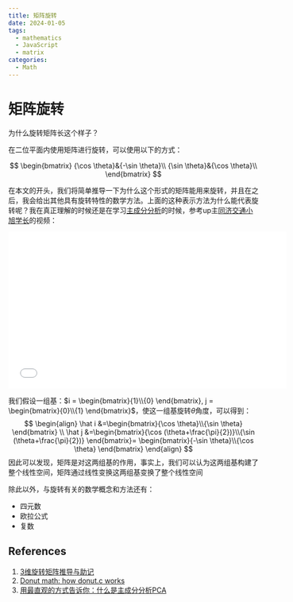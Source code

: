 ```yaml
---
title: 矩阵旋转
date: 2024-01-05
tags: 
  - mathematics
  - JavaScript
  - matrix
categories: 
  - Math
---
```


# 矩阵旋转

为什么旋转矩阵长这个样子？

<!-- more -->

在二位平面内使用矩阵进行旋转，可以使用以下的方式：

$$
\begin{bmatrix}
{\cos \theta}&{-\sin \theta}\\
{\sin \theta}&{\cos \theta}\\
\end{bmatrix}
$$

在本文的开头，我们将简单推导一下为什么这个形式的矩阵能用来旋转，并且在之后，我会给出其他具有旋转特性的数学方法。上面的这种表示方法为什么能代表旋转呢？我在真正理解的时候还是在学习[主成分分析](https://zh.wikipedia.org/wiki/%E4%B8%BB%E6%88%90%E5%88%86%E5%88%86%E6%9E%90)的时候，参考up主[同济交通小旭学长](https://space.bilibili.com/3051484)的视频：

<iframe width="560" height="315" src="//player.bilibili.com/player.html?aid=459231629&bvid=BV1E5411E71z&cid=297079639&p=1&autoplay=0&muted=true" scrolling="no" border="0" frameborder="no" framespacing="0" allowfullscreen="true"> </iframe>

我们假设一组基：$i = \begin{bmatrix}{1}\\{0} \end{bmatrix}, j = \begin{bmatrix}{0}\\{1} \end{bmatrix}$，使这一组基旋转$\theta$角度，可以得到：
$$
\begin{align}
\hat i &=\begin{bmatrix}{\cos \theta}\\{\sin \theta} \end{bmatrix} \\
\hat j &=\begin{bmatrix}{\cos (\theta+\frac{\pi}{2})}\\{\sin (\theta+\frac{\pi}{2})} \end{bmatrix}= \begin{bmatrix}{-\sin \theta}\\{\cos \theta} \end{bmatrix}
\end{align}
$$
因此可以发现，矩阵是对这两组基的作用，事实上，我们可以认为这两组基构建了整个线性空间，矩阵通过线性变换这两组基变换了整个线性空间



除此以外，与旋转有关的数学概念和方法还有：

- 四元数
- 欧拉公式
- 复数

## References

1. [3维旋转矩阵推导与助记](https://zhuanlan.zhihu.com/p/183973440)
2. [Donut math: how donut.c works](https://www.a1k0n.net/2011/07/20/donut-math.html)
3. [用最直观的方式告诉你：什么是主成分分析PCA](https://www.bilibili.com/video/BV1E5411E71z/)
